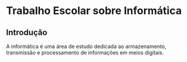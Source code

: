 # Trabalho Escolar sobre Informática

## Introdução

A informática é uma área de estudo dedicada ao armazenamento, transmissão e processamento de informações em meios digitais.
